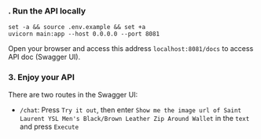 
### . Run the API locally

```shell
set -a && source .env.example && set +a
uvicorn main:app --host 0.0.0.0 --port 8081
```

Open your browser and access this address `localhost:8081/docs` to access API doc (Swagger UI).

### 3. Enjoy your API

There are two routes in the Swagger UI:

- `/chat`: Press `Try it out`, then enter `Show me the image url of Saint Laurent YSL Men's Black/Brown Leather Zip Around Wallet` in the `text` and press `Execute`
